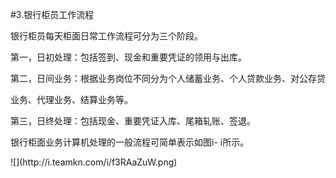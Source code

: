 #3.银行柜员工作流程
<p>银行柜员每天柜面日常工作流程可分为三个阶段。 </p>
    <p> 第一，日初处理：包括签到、现金和重要凭证的领用与出库。 </p>
    <p> 第二，日间业务：根据业务岗位不同分为个人储蓄业务、个人贷款业务、对公存贷 </p>
    <p>业务、代理业务、结算业务等。 </p>
    <p> 第三，日终处理：包括现金、重要凭证入库、尾箱轧账、签退。 </p>
    <p> 银行柜面业务计算机处理的一般流程可简单表示如图i- i所示。 </p>
    <p>![](http://i.teamkn.com/i/f3RAaZuW.png)</p>